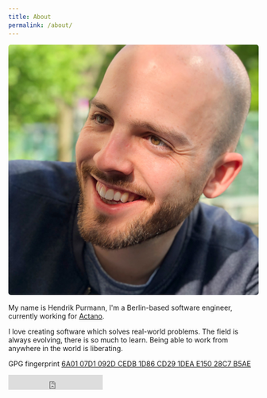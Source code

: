 ```yaml
---
title: About
permalink: /about/
---
```


<img src="/assets/about.jpg" style="border-radius: 5px" alt="It's me">

My name is Hendrik Purmann, I'm a Berlin-based software engineer, currently working for [Actano](https://allex.ai).

I love creating software which solves real-world problems. The field is always evolving, there is so much to learn.
Being able to work from anywhere in the world is liberating.

<!--
I love creating software. When I was 13, I had the urge to create my own website.
Making a living with developing software became my dream at that time.
I enrolled in university to get a computer science degree.
Gaining theoretical background was interesting but my passion has always been creating something.
Therefore I applied for a junior software engineering position.
-->

GPG fingerprint [6A01 07D1 092D CEDB 1D86 CD29 1DEA E150 28C7 B5AE](https://keybase.io/hpurmann)

<iframe src="http://ghbtns.com/github-btn.html?user=hpurmann&type=follow&size=large"
  allowtransparency="true" frameborder="0" scrolling="0" width="190" height="30"></iframe>
